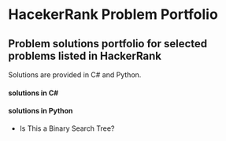 # HacekerRank Problem Portfolio
## Problem solutions portfolio for selected problems listed in HackerRank

Solutions are provided in C# and Python.

#### solutions in C#


#### solutions in Python
- Is This a Binary Search Tree?
